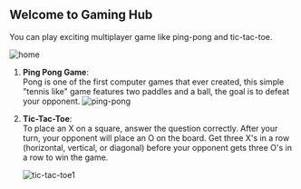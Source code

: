 ## Welcome to Gaming Hub

You can play exciting multiplayer game like ping-pong and tic-tac-toe.

![home](https://user-images.githubusercontent.com/59533027/159107795-da35dd58-8796-4b2d-b1c9-25c83bcf7914.png)

1. **Ping Pong Game**:<br>
    Pong is one of the first computer games that ever created, this simple "tennis like" game features two paddles and a ball, the goal is to defeat your opponent.
  ![ping-pong](https://user-images.githubusercontent.com/59533027/159107819-ad645d30-5512-4f2f-bc63-44322da74a10.png)

2. **Tic-Tac-Toe**:<br>
   To place an X on a square, answer the question correctly. After your turn, your opponent will place an O on the board. Get three X's in a row (horizontal, vertical, or diagonal) before your opponent gets three O's in a row to win the game.
   
   ![tic-tac-toe1](https://user-images.githubusercontent.com/59533027/159108301-92f2bfec-a671-41c0-a88f-7c549842d9ca.png)

   
